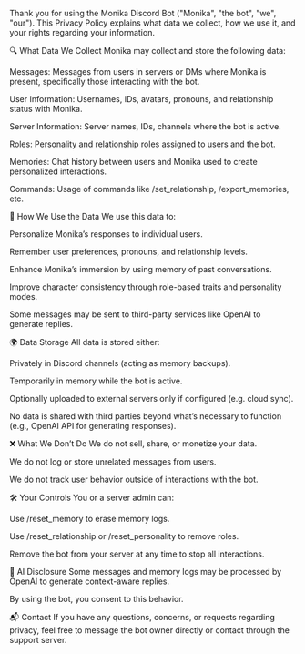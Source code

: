 Thank you for using the Monika Discord Bot ("Monika", "the bot", "we", "our"). This Privacy Policy explains what data we collect, how we use it, and your rights regarding your information.

🔍 What Data We Collect
Monika may collect and store the following data:

Messages: Messages from users in servers or DMs where Monika is present, specifically those interacting with the bot.

User Information: Usernames, IDs, avatars, pronouns, and relationship status with Monika.

Server Information: Server names, IDs, channels where the bot is active.

Roles: Personality and relationship roles assigned to users and the bot.

Memories: Chat history between users and Monika used to create personalized interactions.

Commands: Usage of commands like /set_relationship, /export_memories, etc.

🤖 How We Use the Data
We use this data to:

Personalize Monika’s responses to individual users.

Remember user preferences, pronouns, and relationship levels.

Enhance Monika’s immersion by using memory of past conversations.

Improve character consistency through role-based traits and personality modes.

Some messages may be sent to third-party services like OpenAI to generate replies.

🌍 Data Storage
All data is stored either:

Privately in Discord channels (acting as memory backups).

Temporarily in memory while the bot is active.

Optionally uploaded to external servers only if configured (e.g. cloud sync).

No data is shared with third parties beyond what’s necessary to function (e.g., OpenAI API for generating responses).

❌ What We Don’t Do
We do not sell, share, or monetize your data.

We do not log or store unrelated messages from users.

We do not track user behavior outside of interactions with the bot.

🛠️ Your Controls
You or a server admin can:

Use /reset_memory to erase memory logs.

Use /reset_relationship or /reset_personality to remove roles.

Remove the bot from your server at any time to stop all interactions.

🧠 AI Disclosure
Some messages and memory logs may be processed by OpenAI to generate context-aware replies.

By using the bot, you consent to this behavior.

📬 Contact
If you have any questions, concerns, or requests regarding privacy, feel free to message the bot owner directly or contact through the support server.
